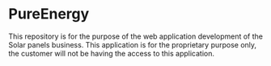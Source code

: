 # PureEnergy
This repository is for the purpose of the web application development of the Solar panels business. This application is for the proprietary purpose only, the customer will not be having the access to this application.
